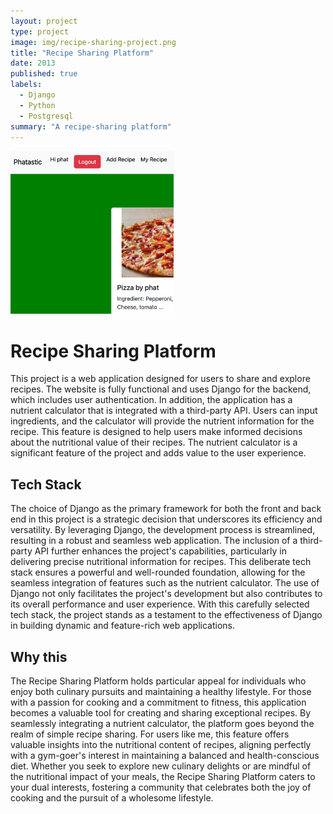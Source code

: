 ```yaml
---
layout: project
type: project
image: img/recipe-sharing-project.png
title: "Recipe Sharing Platform"
date: 2013
published: true
labels:
  - Django
  - Python
  - Postgresql
summary: "A recipe-sharing platform"
---
```


<img class="img-fluid" src="../img/recipe-sharing-project.png">

# Recipe Sharing Platform
This project is a web application designed for users to share and explore recipes. The website is fully functional and uses Django for the backend, which includes user authentication. In addition, the application has a nutrient calculator that is integrated with a third-party API. Users can input ingredients, and the calculator will provide the nutrient information for the recipe. This feature is designed to help users make informed decisions about the nutritional value of their recipes. The nutrient calculator is a significant feature of the project and adds value to the user experience.

## Tech Stack
The choice of Django as the primary framework for both the front and back end in this project is a strategic decision that underscores its efficiency and versatility. By leveraging Django, the development process is streamlined, resulting in a robust and seamless web application. The inclusion of a third-party API further enhances the project's capabilities, particularly in delivering precise nutritional information for recipes. This deliberate tech stack ensures a powerful and well-rounded foundation, allowing for the seamless integration of features such as the nutrient calculator. The use of Django not only facilitates the project's development but also contributes to its overall performance and user experience. With this carefully selected tech stack, the project stands as a testament to the effectiveness of Django in building dynamic and feature-rich web applications.

## Why this
The Recipe Sharing Platform holds particular appeal for individuals who enjoy both culinary pursuits and maintaining a healthy lifestyle. For those with a passion for cooking and a commitment to fitness, this application becomes a valuable tool for creating and sharing exceptional recipes. By seamlessly integrating a nutrient calculator, the platform goes beyond the realm of simple recipe sharing. For users like me, this feature offers valuable insights into the nutritional content of recipes, aligning perfectly with a gym-goer's interest in maintaining a balanced and health-conscious diet. Whether you seek to explore new culinary delights or are mindful of the nutritional impact of your meals, the Recipe Sharing Platform caters to your dual interests, fostering a community that celebrates both the joy of cooking and the pursuit of a wholesome lifestyle.
